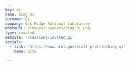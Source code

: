 ```yaml
---
key: qi
name: Bing Qi
surname: Qi
company: Oak Ridge National Laboratory
photoURL: /images/speakers/Bing_Qi.png
type: invited
website: '/sessions/invited_qi'
socials:
  - link: 'https://www.ornl.gov/staff-profile/bing-qi'
    name: Site

---
```

